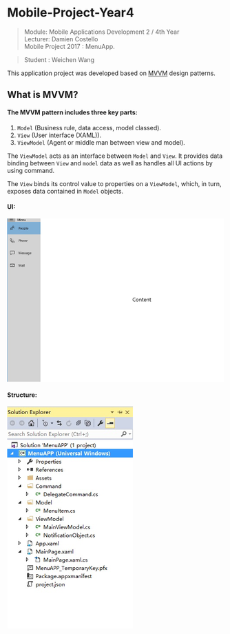 # Mobile-Project-Year4
> Module: Mobile Applications Development 2 / 4th Year  
> Lecturer: Damien Costello  
> Mobile Project 2017 : MenuApp.

> Student : Weichen Wang

This application project was developed based on [MVVM](https://msdn.microsoft.com/en-us/library/hh848246.aspx) design patterns.

## What is MVVM?
#### The MVVM pattern includes three key parts:
1. `Model` (Business rule, data access, model classed).
2. `View` (User interface (XAML)).
3. `ViewModel` (Agent or middle man between view and model).

The `ViewModel` acts as an interface between `Model` and `View`. It provides data binding between `View` and `model` data as well as handles all UI actions by using command.

The `View` binds its control value to properties on a `ViewModel`, which, in turn, exposes data contained in `Model` objects.

#### UI:

![image](https://github.com/w326004741/Mobile-Project-Year4/blob/master/imges/Menu.png)


#### Structure:

![image](https://github.com/w326004741/Mobile-Project-Year4/blob/master/imges/Menu3.png)
